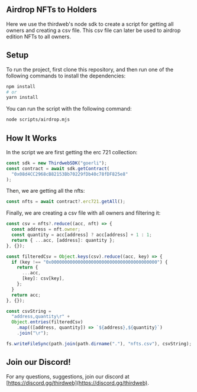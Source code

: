 ## Airdrop NFTs to Holders

Here we use the thirdweb's node sdk to create a script for getting all owners and creating a csv file. This csv file can later be used to airdrop edition NFTs to all owners.

## Setup

To run the project, first clone this repository, and then run one of the following commands to install the dependencies:

```bash
npm install
# or
yarn install
```

You can run the script with the following command:

```bash
node scripts/airdrop.mjs
```

## How It Works

In the script we are first getting the erc 721 collection:

```js
const sdk = new ThirdwebSDK("goerli");
const contract = await sdk.getContract(
  "0x08d4CC2968cB82153Bb70229fDb40c78fDF825e8"
);
```

Then, we are getting all the nfts:

```js
const nfts = await contract?.erc721.getAll();
```

Finally, we are creating a csv file with all owners and filtering it:

```js
const csv = nfts?.reduce((acc, nft) => {
  const address = nft.owner;
  const quantity = acc[address] ? acc[address] + 1 : 1;
  return { ...acc, [address]: quantity };
}, {});

const filteredCsv = Object.keys(csv).reduce((acc, key) => {
  if (key !== "0x0000000000000000000000000000000000000000") {
    return {
      ...acc,
      [key]: csv[key],
    };
  }
  return acc;
}, {});

const csvString =
  "address,quantity\r" +
  Object.entries(filteredCsv)
    .map(([address, quantity]) => `${address},${quantity}`)
    .join("\r");

fs.writeFileSync(path.join(path.dirname("."), "nfts.csv"), csvString);
```

## Join our Discord!

For any questions, suggestions, join our discord at [https://discord.gg/thirdweb](https://discord.gg/thirdweb).
